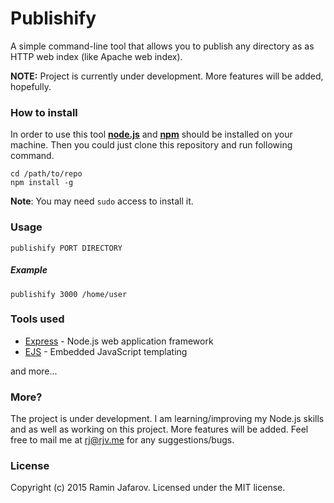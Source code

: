 # Publishify

A simple command-line tool that allows you to publish any directory as as HTTP web index (like Apache web index).

**NOTE:** Project is currently under development. More features will be added, hopefully.

### How to install

In order to use this tool **[node.js]** and **[npm]** should be installed on your machine. Then you could just clone this repository and run following command. 
```
cd /path/to/repo
npm install -g
```
**Note**: You may need ``sudo`` access to install it. 

### Usage
```
publishify PORT DIRECTORY
```
##### Example
```
publishify 3000 /home/user
```

### Tools used

* [Express] - Node.js web application framework
* [EJS] - Embedded JavaScript templating

and more...

### More?

The project is under development. I am learning/improving my Node.js skills and as well as working on this project. More features will be added. Feel free to mail me at rj@rjv.me for any suggestions/bugs. 

### License 

Copyright (c) 2015 Ramin Jafarov. Licensed under the MIT license.

[Express]:http://expressjs.com/
[EJS]:http://www.embeddedjs.com/
[node.js]:https://nodejs.org/
[npm]:https://www.npmjs.com/
